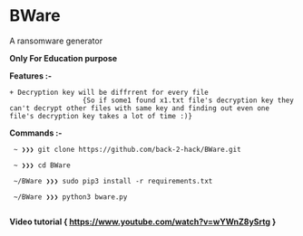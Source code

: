 # BWare
A ransomware generator

**Only For Education purpose**


**Features :-**
```
+ Decryption key will be diffrrent for every file 
                  {So if some1 found x1.txt file's decryption key they can't decrypt other files with same key and finding out even one file's decryption key takes a lot of time :)}
```



**Commands :-**

```
 ~ ❯❯❯ git clone https://github.com/back-2-hack/BWare.git
 
 ~ ❯❯❯ cd BWare
 
 ~/BWare ❯❯❯ sudo pip3 install -r requirements.txt
 
 ~/BWare ❯❯❯ python3 bware.py
 
 ```



**Video tutorial {
https://www.youtube.com/watch?v=wYWnZ8ySrtg
}**
